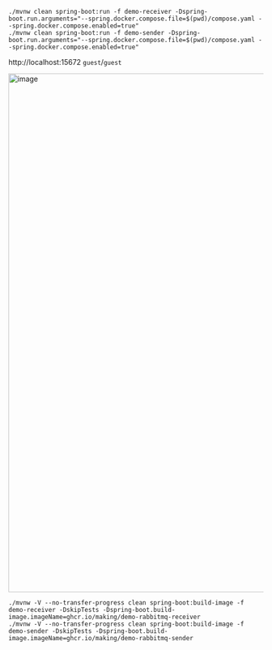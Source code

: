 
```
./mvnw clean spring-boot:run -f demo-receiver -Dspring-boot.run.arguments="--spring.docker.compose.file=$(pwd)/compose.yaml --spring.docker.compose.enabled=true"
./mvnw clean spring-boot:run -f demo-sender -Dspring-boot.run.arguments="--spring.docker.compose.file=$(pwd)/compose.yaml --spring.docker.compose.enabled=true"
```

http://localhost:15672 `guest`/`guest`

<img width="1024" alt="image" src="https://github.com/user-attachments/assets/88e50dbf-3326-4e30-b6d8-4259e033243f">

```
./mvnw -V --no-transfer-progress clean spring-boot:build-image -f demo-receiver -DskipTests -Dspring-boot.build-image.imageName=ghcr.io/making/demo-rabbitmq-receiver
./mvnw -V --no-transfer-progress clean spring-boot:build-image -f demo-sender -DskipTests -Dspring-boot.build-image.imageName=ghcr.io/making/demo-rabbitmq-sender
```